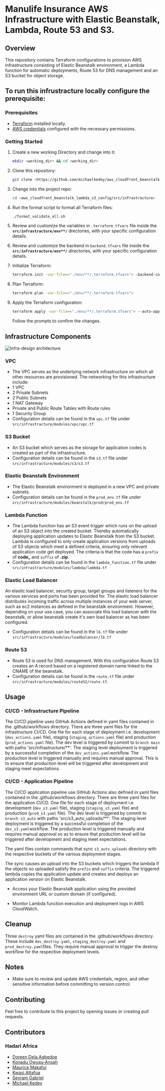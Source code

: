 # Manulife Insurance AWS Infrastructure with Elastic Beanstalk, Lambda, Route 53 and S3. 

## Overview

This repository contains Terraform configurations to provision AWS infrastructure consisting of Elastic Beanstalk environment, a Lambda function for automatic deployments, Route 53 for DNS management and an S3 bucket for object storage.

## To run this infrustracture locally configure the prerequisite:

### Prerequisites

- [Terraform](https://www.terraform.io/) installed locally.
- [AWS credentials](https://docs.aws.amazon.com/cli/latest/userguide/getting-started-install.html) configured with the necessary permissions.

### Getting Started

1. Create a new working Directory and change into it:

   ```bash
   mkdir <working_dir> && cd <working_dir>
   ```

2. Clone this repository:

   ```bash
   git clone <https://github.com/michaelkedey/aws_cloudfront_beanstalk_lambda_s3_config.git>
   ```

3. Change into the project repo:

   ```bash
   cd <aws_cloudfront_beanstalk_lambda_s3_config/src/infrastracture>
   ```

4. Run the format script to format all Terraform files:

   ```bash
   ./format_validate_all.sh
   ```

5. Review and customize the variables in `.terraform.tfvars` file inside the **`src/infrastracture/env**/`** drectories, with your specific configuration details.


6. Review and customize the backend in `backend.tfvars` file inside the **`src/infrastracture/env**/`** directories, with your specific configuration details.


7. Initialize Terraform:

   ```bash
   terraform init -var-file=<"./env/**/.terraform.tfvars"> -backend-config=<"./env/**/.backend.tfvars">
   ```

8. Plan Terraform:

   ```bash
   terraform plan -var-file=<"./env/**/.terraform.tfvars">

   ```

9. Apply the Terraform configuration:

   ```bash
   terraform apply -var-file=<"./env/**/.terraform.tfvars"> --auto-approve
   ```

   Follow the prompts to confirm the changes.

## Infrastructure Components

![Infra-design architecture](Manulife_Auto_IaC_Design_Architecture.png)

### VPC

- The VPC serves as the underlying network infrastructure on which all other resources are provisioned. The networking for this infrastructure include:
- 1 VPC
- 2 Private Subnets 
- 2 Public Subnets
- 1 NAT Gateway 
- Private and Public Route Tables with Route rules
- 1 Security Group 
- Configuration details can be found in the `vpc.tf` file under `src/infrastracture/modules/vpc/vpc.tf`

### S3 Bucket

- An S3 bucket which serves as the storage for application codes is created as part of the infrastructure. 
- Configuration details can be found in the `s3.tf` file under `src/infrastracture/modules/s3/s3.tf`

### Elastic Beanstalk Environment

- The Elastic Beanstalk environment is deployed in a new VPC and private subnets.
- Configuration details can be found in the `prod_env.tf` file under `src/infrastracture/modules/beanstalk/prod/prod_env.tf`

### Lambda Function

- The Lambda function has an S3 event trigger which runs on the upload of an S3 object into the created bucket. Thereby automatically deploying application updates to Elastic Beanstalk from the S3 bucket.
Lambda is configured to only create application versions from uploads of S3 objects which meet a defined criteria, ensuring only relevant application code get deployed. The criteria is that the code has a `prefix` of **code_** and `suffix` of **.zip**.
- Configuration details can be found in the `lambda_function.tf` file under `src/infrastracture/modules/lambda/lambda.tf`

### Elastic Load Balancer

An elastic load balancer, security group, target groups and listeners for the various services and ports has been provided for.
The elastic load balancer distributes incoming traffic across multiple instances of your web server, such as ec2 instances as defined in the beanstalk environment.
However, depending on your use case, you can associate this load balancer with the beanstalk, or allow beanstalk create it's own load balancer as has been configured.
- Configuration details can be found in the `lb.tf` file under `src/infrastracture/modules/loadbalancer/lb.tf`

### Route 53

- Route 53 is used for DNS management. With this configuration Route 53 creates an A record based on a registered domain name linked to the CNAME of the beanstalk.
- Configuration details can be found in the `route.tf` file under `src/infrastracture/modules/route52/route.tf`.

## Usage

### CI/CD - Infrastructure Pipeline

The CI/CD pipeline uses GitHub Actions defined in yaml files contained in the .github/workflows directory. There are three yaml files for the infrastructure CI/CD. One file for each stage of deployment i.e. development (`dev_actions.yaml` file), staging (`staging_actions.yaml` file) and production (`prod_actions.yaml` file). The dev level is triggered by commit to `branch main` with paths 'src/infrastructure/**'. The staging level deployment is triggered by a successful completion of the `dev_actions.yaml`workflow. The production level is triggered manually and requires manual approval. This is to ensure that production level will be triggered after development and staging meet expectations. 

### CI/CD - Application Pipeline

The CI/CD application pipeline use GitHub Actions also defined in yaml files contained in the .github/workflows directory. There are three yaml files for the application CI/CD. One file for each stage of deployment i.e. development (`dev_s3.yaml` file), staging (`staging_s3.yaml` file) and production (`prod_s3.yaml` file). The dev level is triggered by commit to `branch s3_auto` with paths 'src/s3_auto_uploads/**'. The staging level deployment is triggered by a successful completion of the `dev_s3.yaml`workflow. The production level is triggered manually and requires manual approval so as to ensure that production level will be triggered after development and staging meet expectations. 

The yaml files contain commands that sync `s3_auto_uploads` directory with the respective buckets of the various deployment stages.

The sync causes an upload into the S3 buckets which triggers the lambda if the objects so uploaded satisfy the `prefix` and  `suffix` criteria. The triggered lambda copies the application update and creates and deploys an application version on Elastic Beanstalk. 

- Access your Elastic Beanstalk application using the provided environment URL or custom domain (if configured).

- Monitor Lambda function execution and deployment logs in AWS CloudWatch.

## Cleanup

Three `destroy` yaml files are contained in the .github/workflows directory. These include `dev_destroy.yaml`, `staging_destroy.yaml` and `prod_destroy.yaml`files. They require manual approval to trigger the destroy workflow for the respective deployment levels.  


## Notes

- Make sure to review and update AWS credentials, region, and other sensitive information before committing to version control.

## Contributing

Feel free to contribute to this project by opening issues or creating pull requests.

## Contributors
### Hadari Africa
- [Doreen Dela Agbedoe](https://github.com/DelaDoreen)
- [Konadu Owusu-Ansah](https://github.com/konaydu)
- [Maurice Makafui](https://github.com/Maurice-Makafui)
- [Kwasi Attafua](https://github.com/Kattafuah)
- [Seyram Gabriel](https://github.com/seyramgabriel)
- [Michael Kedey](https://github.com/michaelkedey)
